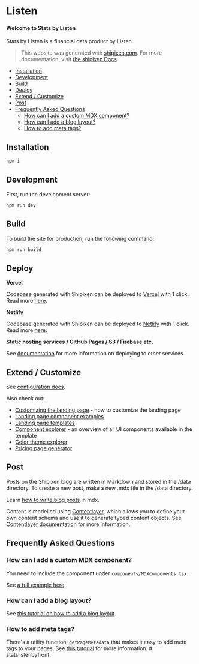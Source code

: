 Listen
==================

#### Welcome to Stats by Listen
Stats by Listen is a financial data product by Listen.

> This website was generated with [shipixen.com](https://shipixen.com).
> For more documentation, visit [the shipixen Docs](https://shipixen.com/boilerplate-documentation).

- [Installation](#installation)
- [Development](#development)
- [Build](#build)
- [Deploy](#deploy)
- [Extend / Customize](#extend--customize)
- [Post](#post)
- [Frequently Asked Questions](#frequently-asked-questions)
  - [How can I add a custom MDX component?](#how-can-i-add-a-custom-mdx-component)
  - [How can I add a blog layout?](#how-can-i-add-a-blog-layout)
  - [How to add meta tags?](#how-to-add-meta-tags)

## Installation

```bash
npm i
```

## Development

First, run the development server:

```bash
npm run dev
```

## Build

To build the site for production, run the following command:

```bash
npm run build
```


## Deploy

**Vercel**

Codebase generated with Shipixen can be deployed to [Vercel](https://vercel.com) with 1 click. Read more [here](https://shipixen.com/boilerplate-documentation/vercel-deploy-integration).

**Netlify**

Codebase generated with Shipixen can be deployed to [Netlify](https://www.netlify.com/) with 1 click. Read more [here](https://shipixen.com/boilerplate-documentation/netlify-deploy-integration).

**Static hosting services / GitHub Pages / S3 / Firebase etc.**

See [documentation](https://shipixen.com/boilerplate-documentation/other-deployment-options#main) for more information on deploying to other services.


## Extend / Customize
See [configuration docs](https://shipixen.com/boilerplate-documentation/configuration#main).

Also check out:
- [Customizing the landing page](https://shipixen.com/boilerplate-documentation/customizing-landing-page#main) - how to customize the landing page
- [Landing page component examples](https://shipixen.com/demo/landing-page-component-examples)
- [Landing page templates](https://shipixen.com/demo/landing-page-templates)
- [Component explorer](https://shipixen.com/component-explorer-shadcn) - an overview of all UI components available in the template
- [Color theme explorer](https://shipixen.com/color-theme-explorer-shadcn)
- [Pricing page generator](https://shipixen.com/shadcn-pricing-page)

## Post

Posts on the Shipixen blog are written in Markdown and stored in the /data directory. To create a new post, make a new .mdx file in the /data directory.

Learn [how to write blog posts](https://shipixen.com/boilerplate-documentation/using-the-shipixen-blog#main) in mdx.

Content is modelled using [Contentlayer](https://www.contentlayer.dev/), which allows you to define your own content schema and use it to generate typed content objects. See [Contentlayer documentation](https://www.contentlayer.dev/docs/getting-started) for more information.

## Frequently Asked Questions

### How can I add a custom MDX component?
You need to include the component under `components/MDXComponents.tsx`.

See [a full example here](https://shipixen.com/boilerplate-documentation/creating-a-blog-mdx-component#main).

### How can I add a blog layout?
See [this tutorial on how to add a blog layout](https://shipixen.com/boilerplate-documentation/creating-a-layout#main).

### How to add meta tags?
There's a utility function, `getPageMetadata` that makes it easy to add meta tags to your pages. See [this tutorial](https://shipixen.com/boilerplate-documentation/adding-metas-to-a-page#main) for more information.
#   s t a t s l i s t e n b y f r o n t  
 